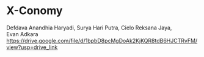 # X-Conomy
Defdava Anandhia Haryadi, Surya Hari Putra, Cielo Reksana Jaya, Evan Adkara
https://drive.google.com/file/d/1bpbD8pcMgDoAk2KjKQR8tdB6HJCTRvFM/view?usp=drive_link
